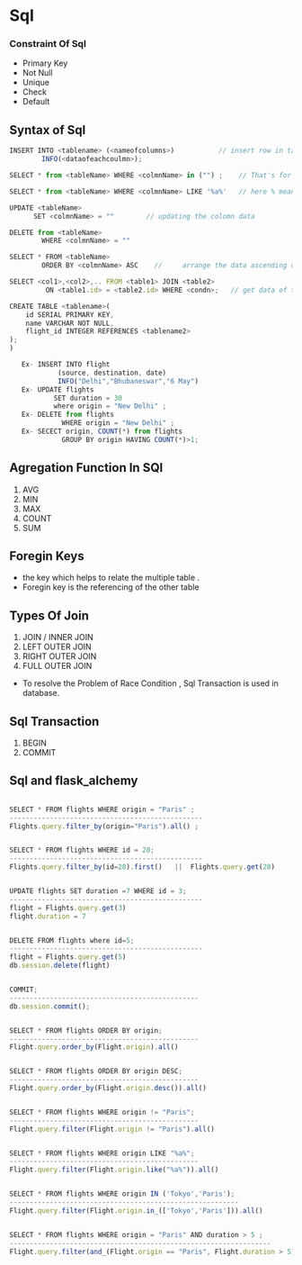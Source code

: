 # Sql

### Constraint Of Sql
- Primary Key
- Not Null
- Unique
- Check
- Default

## Syntax of Sql
```javascript
INSERT INTO <tablename> (<nameofcolumns>)           // insert row in table 
        INFO(<dataofeachcoulmn>);

SELECT * from <tableName> WHERE <colmnName> in ("") ;    // That's for to find the data ehere <colmnName> consist in ()

SELECT * from <tableName> WHERE <colmnName> LIKE '%a%'   // here % means any character and this syntax means that find the data where the columnName contains "a" character and "%a%" means that any character then a follow of any charcter.

UPDATE <tableName> 
      SET <colmnName> = ""        // updating the colomn data 

DELETE from <tableName>
        WHERE <colmnName> = ""   

SELECT * FROM <tableName> 
        ORDER BY <colmnName> ASC    //     arrange the data ascending order by <colmnnAME>

SELECT <col1>,<col2>,.. FROM <table1> JOIN <table2>  
         ON <table1.id> = <table2.id> WHERE <condn>;   // get data of two table ehere one table              referencing to others

CREATE TABLE <tablename>(
    id SERIAL PRIMARY KEY,
    name VARCHAR NOT NULL,
    flight_id INTEGER REFERENCES <tablename2>
);
)

```

``` javascript
   Ex- INSERT INTO flight
            (source, destination, date)
            INFO("Delhi","Bhubaneswar","6 May")
   Ex- UPDATE flights
           SET duration = 30
           where origin = "New Delhi" ;
   Ex- DELETE from flights
             WHERE origin = "New Delhi" ;
   Ex- SECECT origin, COUNT(*) from flights 
             GROUP BY origin HAVING COUNT(*)>1;

```

## Agregation Function In SQl
1. AVG
2. MIN
3. MAX
4. COUNT
5. SUM

## Foregin Keys
- the key which helps to relate the multiple table .
- Foregin key is the referencing of the other table

## Types Of Join
1. JOIN / INNER JOIN
2. LEFT OUTER JOIN
3. RIGHT OUTER JOIN
4. FULL OUTER JOIN

- To resolve the Problem of Race Condition , Sql Transaction is used in database.

## Sql Transaction
1. BEGIN
2. COMMIT


## Sql and flask_alchemy

``` javascript

SELECT * FROM flights WHERE origin = "Paris" ;
------------------------------------------------
Flights.query.filter_by(origin="Paris").all() ;


SELECT * FROM flights WHERE id = 28;
------------------------------------------------
Flights.query.filter_by(id=28).first()   ||  Flights.query.get(28)


UPDATE flights SET duration =7 WHERE id = 3;
------------------------------------------------
flight = Flights.query.get(3)
flight.duration = 7


DELETE FROM flights where id=5;
------------------------------------------------
flight = Flights.query.get(5)
db.session.delete(flight)


COMMIT;
-----------------------------------------------
db.session.commit();


SELECT * FROM flights ORDER BY origin;
-----------------------------------------------
Flight.query.order_by(Flight.origin).all()


SELECT * FROM flights ORDER BY origin DESC;
-----------------------------------------------
Flight.query.order_by(Flight.origin.desc()).all()


SELECT * FROM flights WHERE origin != "Paris";
-----------------------------------------------
Flight.query.filter(Flight.origin != "Paris").all()


SELECT * FROM flights WHERE origin LIKE "%a%";
-----------------------------------------------
Flight.query.filter(Flight.origin.like("%a%")).all()


SELECT * FROM flights WHERE origin IN ('Tokyo','Paris');
---------------------------------------------------------
Flight.query.filter(Flight.origin.in_(['Tokyo','Paris'])).all()


SELECT * FROM flights WHERE origin = "Paris" AND duration > 5 ;
-----------------------------------------------------------------
Flight.query.filter(and_(Flight.origin == "Paris", Flight.duration > 5)).all()
```
